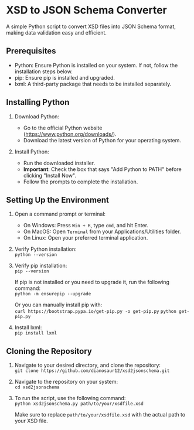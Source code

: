 # XSD to JSON Schema Converter

A simple Python script to convert XSD files into JSON Schema format, making data validation easy and efficient.

## Prerequisites

- Python: Ensure Python is installed on your system. If not, follow the installation steps below.
- pip: Ensure pip is installed and upgraded.
- lxml: A third-party package that needs to be installed separately.


## Installing Python

1. Download Python:
   - Go to the official Python website (https://www.python.org/downloads/).
   - Download the latest version of Python for your operating system.

2. Install Python:
   - Run the downloaded installer.
   - **Important**: Check the box that says "Add Python to PATH" before clicking "Install Now".
   - Follow the prompts to complete the installation.


## Setting Up the Environment

1. Open a command prompt or terminal:
   - On Windows: Press `Win + R`, type `cmd`, and hit Enter.
   - On MacOS: Open `Terminal` from your Applications/Utilities folder.
   - On Linux: Open your preferred terminal application.

2. Verify Python installation:  
   ```python --version```

3. Verify pip installation:  
   ```pip --version```
   
   If pip is not installed or you need to upgrade it, run the following command:  
   ```python -m ensurepip --upgrade```
   
   Or you can manually install pip with:  
   ```curl https://bootstrap.pypa.io/get-pip.py -o get-pip.py```
   ```python get-pip.py```

5. Install lxml:  
   ```pip install lxml```


## Cloning the Repository

1. Navigate to your desired directory, and clone the repository:  
   ```git clone https://github.com/dianosaur12/xsd2jsonschema.git```

2. Navigate to the repository on your system:  
   ```cd xsd2jsonschema```

3. To run the script, use the following command:  
   ```python xsd2jsonschema.py path/to/your/xsdfile.xsd```
  
   Make sure to replace `path/to/your/xsdfile.xsd` with the actual path to your XSD file.






